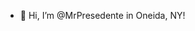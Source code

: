 - 👋 Hi, I’m @MrPresedente in Oneida, NY!

<!---
MrPresedente/MrPresedente is a ✨ special ✨ repository because its `README.md` (this file) appears on your GitHub profile.
You can click the Preview link to take a look at your changes.
--->
